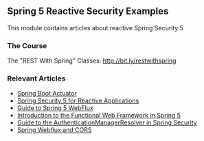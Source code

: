## Spring 5 Reactive Security Examples

This module contains articles about reactive Spring Security 5

### The Course
The "REST With Spring" Classes: http://bit.ly/restwithspring

### Relevant Articles

- [Spring Boot Actuator](https://www.surya.com/spring-boot-actuators)
- [Spring Security 5 for Reactive Applications](https://www.surya.com/spring-security-5-reactive)
- [Guide to Spring 5 WebFlux](https://www.surya.com/spring-webflux)
- [Introduction to the Functional Web Framework in Spring 5](https://www.surya.com/spring-5-functional-web)
- [Guide to the AuthenticationManagerResolver in Spring Security](https://www.surya.com/spring-security-authenticationmanagerresolver)
- [Spring Webflux and CORS](https://www.surya.com/spring-webflux-cors)
